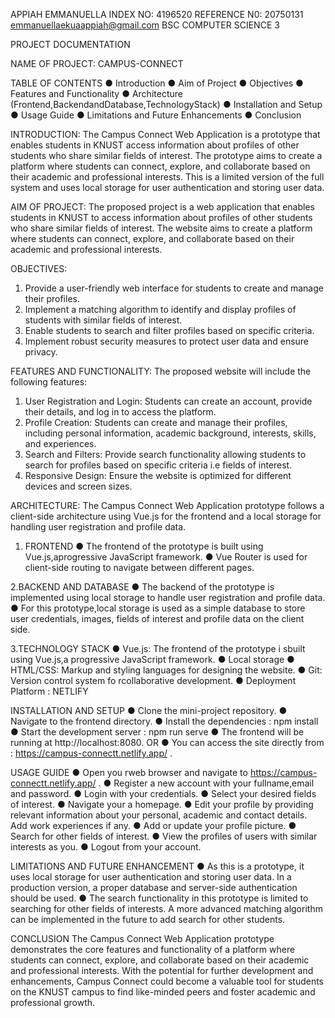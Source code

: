 APPIAH EMMANUELLA
INDEX NO: 4196520
REFERENCE N0: 20750131
emmanuellaekuaappiah@gmail.com
BSC COMPUTER SCIENCE 3

PROJECT DOCUMENTATION
 
NAME OF PROJECT: CAMPUS-CONNECT

TABLE OF CONTENTS
● Introduction
● Aim of Project
● Objectives
● Features and Functionality
● Architecture (Frontend,BackendandDatabase,TechnologyStack) 
● Installation and Setup
● Usage Guide
● Limitations and Future Enhancements
● Conclusion

INTRODUCTION:
The Campus Connect Web Application is a prototype that enables students in KNUST access information about profiles of other students who share similar fields of interest. The prototype aims to create a platform where students can connect, explore, and collaborate based on their academic and professional interests. This is a limited version of the full system and uses local storage for user authentication and storing user data.

AIM OF PROJECT:
The proposed project is a web application that enables students in KNUST to access information about profiles of other students who share similar fields of interest. The website aims to create a platform where students can connect, explore, and collaborate based on their academic and professional interests.

OBJECTIVES:
1. Provide a user-friendly web interface for students to create and manage their profiles.
2. Implement a matching algorithm to identify and display profiles of students with similar fields of interest.
3. Enable students to search and filter profiles based on specific criteria.
4. Implement robust security measures to protect user data and ensure
privacy.

FEATURES AND FUNCTIONALITY:
The proposed website will include the following features:
1. User Registration and Login: Students can create an account, provide their details, and log in to access the platform.
2. Profile Creation: Students can create and manage their profiles, including personal information, academic background, interests, skills, and experiences.
3. Search and Filters: Provide search functionality allowing students to search for profiles based on specific criteria i.e fields of interest.
4. Responsive Design: Ensure the website is optimized for different devices and screen sizes.

ARCHITECTURE:
The Campus Connect Web Application prototype follows a client-side architecture using Vue.js for the frontend and a local storage for handling user registration and profile data.

1. FRONTEND
● The frontend of the prototype is built using Vue.js,aprogressive JavaScript framework.
● Vue Router is used for client-side routing to navigate between different pages.

2.BACKEND AND DATABASE
● The backend of the prototype is implemented using local storage to handle user registration and profile data.
● For this prototype,local storage is used as a simple database to store user credentials, images, fields of interest and profile data on the client side.

3.TECHNOLOGY STACK
● Vue.js: The frontend of the prototype i sbuilt using Vue.js,a progressive JavaScript framework.
● Local storage
● HTML/CSS: Markup and styling languages for designing the website.
● Git: Version control system fo rcollaborative development.
● Deployment Platform : NETLIFY

INSTALLATION AND SETUP
● Clone the mini-project repository.
● Navigate to the frontend directory.
● Install the dependencies : npm install
● Start the development server : npm run serve
● The frontend will be running at http://localhost:8080.
OR
● You can access the site directly from : https://campus-connectt.netlify.app/ .

USAGE GUIDE
● Open you rweb browser and navigate to https://campus-connectt.netlify.app/ .
● Register a new account with your fullname,email and password.
● Login with your credentials.
● Select your desired fields of interest.
● Navigate your a homepage.
● Edit your profile by providing relevant information about your personal, academic and contact details. Add work experiences if any.
● Add or update your profile picture.
● Search for other fields of interest.
● View the profiles of users with similar interests as you.
● Logout from your account.


LIMITATIONS AND FUTURE ENHANCEMENT
● As this is a prototype, it uses local storage for user authentication and storing user data. In a production version, a proper database and server-side authentication should be used.
● The search functionality in this prototype is limited to searching for other fields of interests. A more advanced matching algorithm can be implemented in the future to add search for other students.

CONCLUSION
The Campus Connect Web Application prototype demonstrates the core features and functionality of a platform where students can connect, explore, and collaborate based on their academic and professional interests. With the potential for further development and enhancements, Campus Connect could become a valuable tool for students on the KNUST campus to find like-minded peers and foster academic and professional growth.

 
